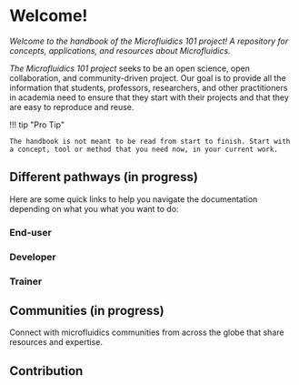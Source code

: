 # Welcome!

_Welcome to the handbook of the Microfluidics 101 project! A repository for concepts, applications, and resources about Microfluidics._

_The Microfluidics 101 project_ seeks to be an open science, open collaboration, and community-driven project. Our goal is to provide all the information that students, professors, researchers, and other practitioners in academia need to ensure that they start with their projects and that they are easy to reproduce and reuse.

!!! tip "Pro Tip"

    The handbook is not meant to be read from start to finish. Start with a concept, tool or method that you need now, in your current work.

## Different pathways (in progress)

Here are some quick links to help you navigate the documentation depending on what you what you want to do:

### End-user

### Developer

### Trainer

## Communities (in progress)

Connect with microfluidics communities from across the globe that share resources and expertise.

## Contribution